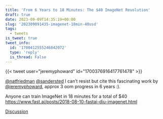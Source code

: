 ```yaml
---
title: 'From 6 Years to 18 Minutes: The $40 ImageNet Revolution'
draft: true
date: 2023-09-09T14:35:19+00:00
slug: '202309091435-imagenet-18min-40usd'
tags:
  - tweets
is_tweet: true
tweet_info:
  id: '1700412555246842072'
  type: 'reply'
  is_thread: False
---
```




{{< tweet user="jeremyphoward" id="1700376916417761478" >}}

[@natfriedman](https://x.com/natfriedman) [@sandersted](https://x.com/sandersted) I can’t resist but cite this fascinating work by [@jeremyphoward](https://x.com/jeremyphoward), approx 3 oom progress in 6 years :).

Anyone can train ImageNet in 18 minutes for a total of $40
<https://www.fast.ai/posts/2018-08-10-fastai-diu-imagenet.html>

[Discussion](https://x.com/sytelus/status/1700412555246842072)
